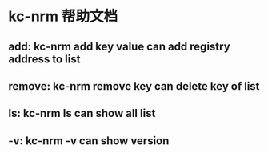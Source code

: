 # kc-nrm 帮助文档

## add: kc-nrm add key value can add registry address to list

## remove: kc-nrm remove key can delete key of list

## ls: kc-nrm ls can show all list

## -v: kc-nrm -v can show version
